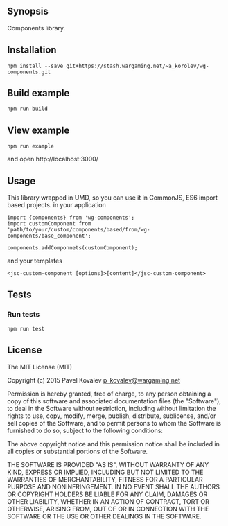 ## Synopsis

Components library.

## Installation
```
npm install --save git+https://stash.wargaming.net/~a_korolev/wg-components.git
```

## Build example
```
npm run build
```

## View example
```
npm run example
```
and open http://localhost:3000/

## Usage

This library wrapped in UMD, so you can use it in CommonJS, ES6 import based projects.
in your application

```
import {components} from 'wg-components';
import customComponent from 'path/to/your/custom/components/based/from/wg-components/base_component';

components.addComponnets(customComponent);
```
and your templates
```
<jsc-custom-component [options]>[content]</jsc-custom-component>
```

## Tests

### Run tests
```
npm run test
```
## License

The MIT License (MIT)

Copyright (c) 2015 Pavel Kovalev <p_kovalev@wargaming.net>

Permission is hereby granted, free of charge, to any person obtaining a copy
of this software and associated documentation files (the "Software"), to deal
in the Software without restriction, including without limitation the rights
to use, copy, modify, merge, publish, distribute, sublicense, and/or sell
copies of the Software, and to permit persons to whom the Software is
furnished to do so, subject to the following conditions:

The above copyright notice and this permission notice shall be included in all
copies or substantial portions of the Software.

THE SOFTWARE IS PROVIDED "AS IS", WITHOUT WARRANTY OF ANY KIND, EXPRESS OR
IMPLIED, INCLUDING BUT NOT LIMITED TO THE WARRANTIES OF MERCHANTABILITY,
FITNESS FOR A PARTICULAR PURPOSE AND NONINFRINGEMENT. IN NO EVENT SHALL THE
AUTHORS OR COPYRIGHT HOLDERS BE LIABLE FOR ANY CLAIM, DAMAGES OR OTHER
LIABILITY, WHETHER IN AN ACTION OF CONTRACT, TORT OR OTHERWISE, ARISING FROM,
OUT OF OR IN CONNECTION WITH THE SOFTWARE OR THE USE OR OTHER DEALINGS IN THE
SOFTWARE.
